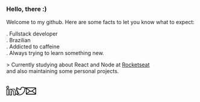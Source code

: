 ### Hello, there :)

Welcome to my github. Here are some facts to let you know what to expect: <br/>

 . Fullstack developer <br/>
 . Brazilian <br/>
 . Addicted to caffeine <br/>
 . Always trying to learn something new. <br/>

 \> Currently studying about React and Node at [Rocketseat](https://rocketseat.com.br/) <br/>
 and also maintaining some personal projects.
<br/>
<br/>


  <a href="https://in.linkedin.com/in/iara">
    <img align="left" alt="Linkedin" width="25px" src="https://github.com/iaraoliveira/iaraoliveira/blob/master/assets/linkedin.svg" />
  </a>
  <a href="https://twitter.com/whoisiara_">
    <img align="left" alt="Twitter" width="27px" src="https://github.com/iaraoliveira/iaraoliveira/blob/master/assets/twitter.svg" />
  </a>
  <a href="mailto:iara99oliveira@gmail.com">
    <img align="left" alt="Gmail" width="27px" src="https://github.com/iaraoliveira/iaraoliveira/blob/master/assets/email.svg" />
  </a>
